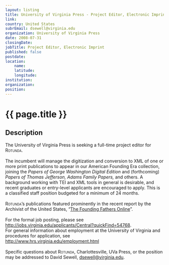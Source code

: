 ```yaml
---
layout: listing
title: University of Virginia Press - Project Editor, Electronic Imprint
link:
country: United States
subrEmail: dsewell@virginia.edu
organization: University of Virginia Press 
date: 2008-07-31
closingDate: 
jobTitle: Project Editor, Electronic Imprint
published: false
postdate:
location:
	name: 
	latitude: 
	longitude: 
institution: 
organization: 
position: 
--- 
```



# {{ page.title }}

## Description






<p>
The University of Virginia Press is seeking a full-time project editor 
for <span  style="font-variant: small-caps;">Rotunda</span>. 
<br/><br/>
The incumbent will manage the digitization and conversion to XML of one 
or more print publications to appear in our American Founding Era 
collection, joining the <i>Papers of George Washington Digital Edition</i> and 
(forthcoming) <i>Papers of Thomas Jefferson, Adams Family Papers,</i> and 
others. A background working with TEI and XML tools in general is 
desirable, and recent graduates or entry-level applicants are encouraged 
to apply. This is a classified staff position budgeted for a minimum of 
24 months. 
<br/><br/> 
<span  style="font-variant: small-caps;">Rotunda</span>’s publications
  featured prominently in the recent report by the Archivist of the United States,
  “<a href="http://www.archives.gov/press/press-releases/2008/nr08-102.html">The
    Founding Fathers Online</a>”. 
<br/><br/> 
For the formal job posting, please see
  <a href="http://jobs.virginia.edu/applicants/Central?quickFind=54768">http://jobs.virginia.edu/applicants/Central?quickFind=54768</a>. 
<br/> 
For general information about employment at the University of 
Virginia and procedures for application, see 
 <a href="http://www.hrs.virginia.edu/employment.html">http://www.hrs.virginia.edu/employment.html</a>
<br/><br/> 
Specific questions about <span  style="font-variant: small-caps;">Rotunda</span>, Charlottesville, UVa Press, or the 
position may be addressed to David Sewell, <a href="mailto:dsewell@virginia.edu">dsewell@virginia.edu</a>.

</p>
